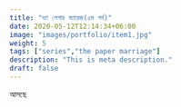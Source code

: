 ```yaml
---
title: "দ্যা পেপার ম্যারেজ(৫ম পর্ব)"
date: 2020-05-12T12:14:34+06:00
image: "images/portfolio/item1.jpg"
weight: 5
tags: ["series","the paper marriage"]
description: "This is meta description."
draft: false
---
```

আসছে